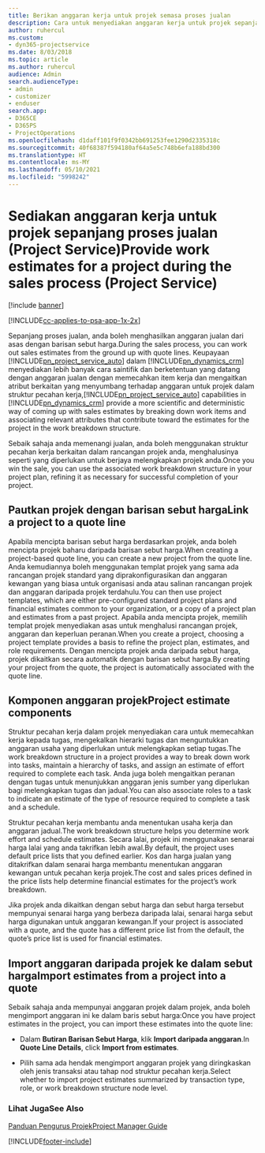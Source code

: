 ```yaml
---
title: Berikan anggaran kerja untuk projek semasa proses jualan
description: Cara untuk menyediakan anggaran kerja untuk projek sepanjang proses jualan dalam Project Service
author: ruhercul
ms.custom:
- dyn365-projectservice
ms.date: 8/03/2018
ms.topic: article
ms.author: ruhercul
audience: Admin
search.audienceType:
- admin
- customizer
- enduser
search.app:
- D365CE
- D365PS
- ProjectOperations
ms.openlocfilehash: d1daff101f9f0342bb691253fee1290d2335318c
ms.sourcegitcommit: 40f68387f594180af64a5e5c748b6efa188bd300
ms.translationtype: HT
ms.contentlocale: ms-MY
ms.lasthandoff: 05/10/2021
ms.locfileid: "5998242"
---
```

# <a name="provide-work-estimates-for-a-project-during-the-sales-process-project-service"></a><span data-ttu-id="c2029-103">Sediakan anggaran kerja untuk projek sepanjang proses jualan (Project Service)</span><span class="sxs-lookup"><span data-stu-id="c2029-103">Provide work estimates for a project during the sales process (Project Service)</span></span>

[!include [banner](../includes/psa-now-project-operations.md)]

[!INCLUDE[cc-applies-to-psa-app-1x-2x](../includes/cc-applies-to-psa-app-1x-2x.md)]

<span data-ttu-id="c2029-104">Sepanjang proses jualan, anda boleh menghasilkan anggaran jualan dari asas dengan barisan sebut harga.</span><span class="sxs-lookup"><span data-stu-id="c2029-104">During the sales process, you can work out sales estimates from the ground up with quote lines.</span></span> <span data-ttu-id="c2029-105">Keupayaan [!INCLUDE[pn_project_service_auto](../includes/pn-project-service-auto.md)] dalam [!INCLUDE[pn_dynamics_crm](../includes/pn-dynamics-crm.md)] menyediakan lebih banyak cara saintifik dan berketentuan yang datang dengan anggaran jualan dengan memecahkan item kerja dan mengaitkan atribut berkaitan yang menyumbang terhadap anggaran untuk projek dalam struktur pecahan kerja,</span><span class="sxs-lookup"><span data-stu-id="c2029-105">[!INCLUDE[pn_project_service_auto](../includes/pn-project-service-auto.md)] capabilities in [!INCLUDE[pn_dynamics_crm](../includes/pn-dynamics-crm.md)] provide a more scientific and deterministic way of coming up with sales estimates by breaking down work items and associating relevant attributes that contribute toward the estimates for the project in the work breakdown structure.</span></span>  
  
 <span data-ttu-id="c2029-106">Sebaik sahaja anda memenangi jualan, anda boleh menggunakan struktur pecahan kerja berkaitan dalam rancangan projek anda, menghalusinya seperti yang diperlukan untuk berjaya melengkapkan projek anda.</span><span class="sxs-lookup"><span data-stu-id="c2029-106">Once you win the sale, you can use the associated work breakdown structure in your project plan, refining it as necessary for successful completion of your project.</span></span>  
  
## <a name="link-a-project-to-a-quote-line"></a><span data-ttu-id="c2029-107">Pautkan projek dengan barisan sebut harga</span><span class="sxs-lookup"><span data-stu-id="c2029-107">Link a project to a quote line</span></span>  
 <span data-ttu-id="c2029-108">Apabila mencipta barisan sebut harga berdasarkan projek, anda boleh mencipta projek baharu daripada barisan sebut harga.</span><span class="sxs-lookup"><span data-stu-id="c2029-108">When creating a project-based quote line, you can create a new project from the quote line.</span></span> <span data-ttu-id="c2029-109">Anda kemudiannya boleh menggunakan templat projek yang sama ada rancangan projek standard yang diprakonfigurasikan dan anggaran kewangan yang biasa untuk organisasi anda atau salinan rancangan projek dan anggaran daripada projek terdahulu.</span><span class="sxs-lookup"><span data-stu-id="c2029-109">You can then use project templates, which are either pre-configured standard project plans and financial estimates common to your organization, or a copy of a project plan and estimates from a past project.</span></span> <span data-ttu-id="c2029-110">Apabila anda mencipta projek, memilih templat projek menyediakan asas untuk menghalusi rancangan projek, anggaran dan keperluan peranan.</span><span class="sxs-lookup"><span data-stu-id="c2029-110">When you create a project, choosing a project template provides a basis to refine the project plan, estimates, and role requirements.</span></span> <span data-ttu-id="c2029-111">Dengan mencipta projek anda daripada sebut harga, projek dikaitkan secara automatik dengan barisan sebut harga.</span><span class="sxs-lookup"><span data-stu-id="c2029-111">By creating your project from the quote, the project is automatically associated with the quote line.</span></span>  
  
## <a name="project-estimate-components"></a><span data-ttu-id="c2029-112">Komponen anggaran projek</span><span class="sxs-lookup"><span data-stu-id="c2029-112">Project estimate components</span></span>  
 <span data-ttu-id="c2029-113">Struktur pecahan kerja dalam projek menyediakan cara untuk memecahkan kerja kepada tugas, mengekalkan hierarki tugas dan menguntukkan anggaran usaha yang diperlukan untuk melengkapkan setiap tugas.</span><span class="sxs-lookup"><span data-stu-id="c2029-113">The work breakdown structure in a project provides a way to break down work into tasks, maintain a hierarchy of tasks, and assign an estimate of effort required to complete each task.</span></span> <span data-ttu-id="c2029-114">Anda juga boleh mengaitkan peranan dengan tugas untuk menunjukkan anggaran jenis sumber yang diperlukan bagi melengkapkan tugas dan jadual.</span><span class="sxs-lookup"><span data-stu-id="c2029-114">You can also associate roles to a task to indicate an estimate of the type of resource required to complete a task and a schedule.</span></span>  
  
 <span data-ttu-id="c2029-115">Struktur pecahan kerja membantu anda menentukan usaha kerja dan anggaran jadual.</span><span class="sxs-lookup"><span data-stu-id="c2029-115">The work breakdown structure helps you determine work effort and schedule estimates.</span></span> <span data-ttu-id="c2029-116">Secara lalai, projek ini menggunakan senarai harga lalai yang anda takrifkan lebih awal.</span><span class="sxs-lookup"><span data-stu-id="c2029-116">By default, the project uses default price lists that you defined earlier.</span></span> <span data-ttu-id="c2029-117">Kos dan harga jualan yang ditakrifkan dalam senarai harga membantu menentukan anggaran kewangan untuk pecahan kerja projek.</span><span class="sxs-lookup"><span data-stu-id="c2029-117">The cost and sales prices defined in the price lists help determine financial estimates for the project’s work breakdown.</span></span>  
  
 <span data-ttu-id="c2029-118">Jika projek anda dikaitkan dengan sebut harga dan sebut harga tersebut mempunyai senarai harga yang berbeza daripada lalai, senarai harga sebut harga digunakan untuk anggaran kewangan.</span><span class="sxs-lookup"><span data-stu-id="c2029-118">If your project is associated with a quote, and the quote has a different price list from the default, the quote’s price list is used for financial estimates.</span></span>  
  
## <a name="import-estimates-from-a-project-into-a-quote"></a><span data-ttu-id="c2029-119">Import anggaran daripada projek ke dalam sebut harga</span><span class="sxs-lookup"><span data-stu-id="c2029-119">Import estimates from a project into a quote</span></span>  
 <span data-ttu-id="c2029-120">Sebaik sahaja anda mempunyai anggaran projek dalam projek, anda boleh mengimport anggaran ini ke dalam baris sebut harga:</span><span class="sxs-lookup"><span data-stu-id="c2029-120">Once you have project estimates in the project, you can import these estimates into the quote line:</span></span>  
  
-   <span data-ttu-id="c2029-121">Dalam **Butiran Barisan Sebut Harga**, klik **Import daripada anggaran**.</span><span class="sxs-lookup"><span data-stu-id="c2029-121">In **Quote Line Details**, click **Import from estimates**.</span></span> 

-   <span data-ttu-id="c2029-122">Pilih sama ada hendak mengimport anggaran projek yang diringkaskan oleh jenis transaksi atau tahap nod struktur pecahan kerja.</span><span class="sxs-lookup"><span data-stu-id="c2029-122">Select whether to import project estimates summarized by transaction type, role, or work breakdown structure node level.</span></span>  
  
### <a name="see-also"></a><span data-ttu-id="c2029-123">Lihat Juga</span><span class="sxs-lookup"><span data-stu-id="c2029-123">See Also</span></span>  
 [<span data-ttu-id="c2029-124">Panduan Pengurus Projek</span><span class="sxs-lookup"><span data-stu-id="c2029-124">Project Manager Guide</span></span>](../psa/project-manager-guide.md)


[!INCLUDE[footer-include](../includes/footer-banner.md)]